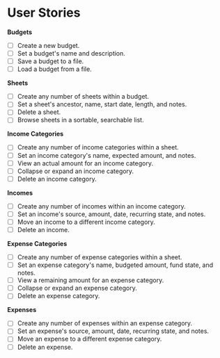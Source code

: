 # User Stories

**Budgets**

- [ ] Create a new budget.
- [ ] Set a budget's name and description.
- [ ] Save a budget to a file.
- [ ] Load a budget from a file.

**Sheets**

- [ ] Create any number of sheets within a budget.
- [ ] Set a sheet's ancestor, name, start date, length, and notes.
- [ ] Delete a sheet.
- [ ] Browse sheets in a sortable, searchable list.

**Income Categories**

- [ ] Create any number of income categories within a sheet.
- [ ] Set an income category's name, expected amount, and notes.
- [ ] View an actual amount for an income category.
- [ ] Collapse or expand an income category.
- [ ] Delete an income category.

**Incomes**

- [ ] Create any number of incomes within an income category.
- [ ] Set an income's source, amount, date, recurring state, and notes.
- [ ] Move an income to a different income category.
- [ ] Delete an income.

**Expense Categories**

- [ ] Create any number of expense categories within a sheet.
- [ ] Set an expense category's name, budgeted amount, fund state, and notes.
- [ ] View a remaining amount for an expense category.
- [ ] Collapse or expand an expense category.
- [ ] Delete an expense category.

**Expenses**

- [ ] Create any number of expenses within an expense category.
- [ ] Set an expense's source, amount, date, recurring state, and notes.
- [ ] Move an expense to a different expense category.
- [ ] Delete an expense.
